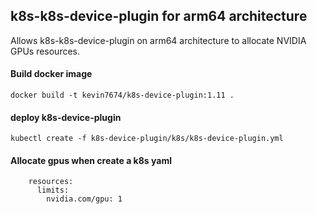 ## k8s-k8s-device-plugin for arm64 architecture

Allows k8s-k8s-device-plugin on arm64 architecture to allocate  NVIDIA GPUs resources.

#### Build docker image
```
docker build -t kevin7674/k8s-device-plugin:1.11 .
```
#### deploy k8s-device-plugin
```
kubectl create -f k8s-device-plugin/k8s/k8s-device-plugin.yml
```
#### Allocate gpus when create a k8s yaml
```
    resources:
      limits:
        nvidia.com/gpu: 1
```
